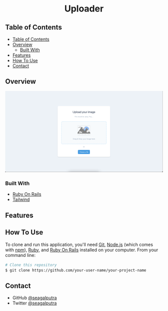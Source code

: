 <!-- Please update value in the {}  -->

<h1 align="center">Uploader</h1>

<!-- TABLE OF CONTENTS -->

## Table of Contents

- [Table of Contents](#table-of-contents)
- [Overview](#overview)
  - [Built With](#built-with)
- [Features](#features)
- [How To Use](#how-to-use)
- [Contact](#contact)

<!-- OVERVIEW -->

## Overview

![screenshot](https://raw.githubusercontent.com/seagalputra/uploader/master/.github/preview.png)

### Built With

<!-- This section should list any major frameworks that you built your project using. Here are a few examples.-->

- [Ruby On Rails](https://rubyonrails.org/)
- [Tailwind](https://tailwindcss.com/)

## Features

<!-- List the features of your application or follow the template. Don't share the figma file here :) -->

## How To Use

<!-- Example: -->

To clone and run this application, you'll need [Git](https://git-scm.com), [Node.js](https://nodejs.org/en/download/) (which comes with [npm](http://npmjs.com)), [Ruby](), and [Ruby On Rails]() installed on your computer. From your command line:

```bash
# Clone this repository
$ git clone https://github.com/your-user-name/your-project-name
```

## Contact

- GitHub [@seagalputra](https://{github.com/seagalputra})
- Twitter [@seagalputra](https://{twitter.com/seagalputra})
